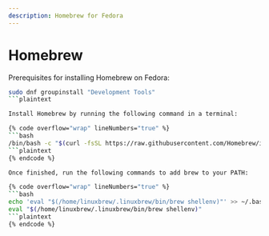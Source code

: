 ```yaml
---
description: Homebrew for Fedora
---
```


# Homebrew

Prerequisites for installing Homebrew on Fedora:

```bash
sudo dnf groupinstall "Development Tools"
```plaintext

Install Homebrew by running the following command in a terminal:

{% code overflow="wrap" lineNumbers="true" %}
```bash
/bin/bash -c "$(curl -fsSL https://raw.githubusercontent.com/Homebrew/install/HEAD/install.sh)"
```plaintext
{% endcode %}

Once finished, run the following commands to add brew to your PATH:

{% code overflow="wrap" lineNumbers="true" %}
```bash
echo 'eval "$(/home/linuxbrew/.linuxbrew/bin/brew shellenv)"' >> ~/.bash_profile
eval "$(/home/linuxbrew/.linuxbrew/bin/brew shellenv)"
```plaintext
{% endcode %}
